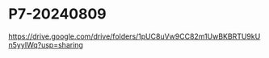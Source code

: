 # P7-20240809

https://drive.google.com/drive/folders/1pUC8uVw9CC82m1UwBKBRTU9kUn5yyIWq?usp=sharing
